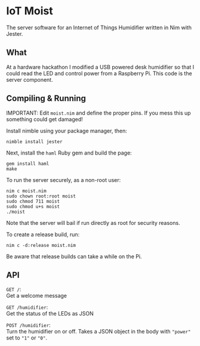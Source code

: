 # IoT Moist

The server software for an Internet of Things Humidifier written in Nim with
Jester.

## What

At a hardware hackathon I modified a USB powered desk humidifier so that I could
read the LED and control power from a Raspberry Pi. This code is the server
component.

## Compiling & Running

IMPORTANT: Edit `moist.nim` and define the proper pins. If you mess this up
something could get damaged!

Install nimble using your package manager, then:

```
nimble install jester
```

Next, install the `haml` Ruby gem and build the page:

```
gem install haml
make
```

To run the server securely, as a non-root user:

```
nim c moist.nim
sudo chown root:root moist
sudo chmod 711 moist
sudo chmod u+s moist
./moist
```

Note that the server will bail if run directly as root for security reasons.

To create a release build, run:

```
nim c -d:release moist.nim
```

Be aware that release builds can take a while on the Pi.

## API

`GET /`:  
Get a welcome message

`GET /humidifier`:  
Get the status of the LEDs as JSON

`POST /humidifier`:  
Turn the humidifier on or off. Takes a JSON object in the body with `"power"`
set to `"1"` or `"0"`.
